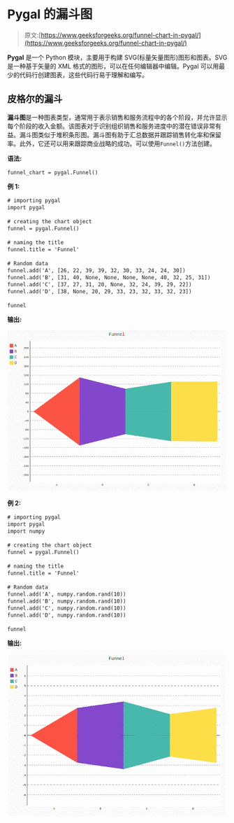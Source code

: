 # Pygal 的漏斗图

> 原文:[https://www.geeksforgeeks.org/funnel-chart-in-pygal/](https://www.geeksforgeeks.org/funnel-chart-in-pygal/)

**Pygal** 是一个 Python 模块，主要用于构建 SVG(标量矢量图形)图形和图表。SVG 是一种基于矢量的 XML 格式的图形，可以在任何编辑器中编辑。Pygal 可以用最少的代码行创建图表，这些代码行易于理解和编写。

## 皮格尔的漏斗

**漏斗图**是一种图表类型，通常用于表示销售和服务流程中的各个阶段，并允许显示每个阶段的收入金额。该图表对于识别组织销售和服务进度中的潜在错误非常有益。漏斗图类似于堆积条形图。漏斗图有助于汇总数据并跟踪销售转化率和保留率。此外，它还可以用来跟踪商业战略的成功。可以使用`Funnel()`方法创建。

**语法:**

```
funnel_chart = pygal.Funnel()
```

**例 1:**

```
# importing pygal
import pygal

# creating the chart object
funnel = pygal.Funnel()

# naming the title
funnel.title = 'Funnel'        

# Random data
funnel.add('A', [26, 22, 39, 39, 32, 30, 33, 24, 24, 30])
funnel.add('B', [31, 40, None, None, None, None, 40, 32, 25, 31])
funnel.add('C', [37, 27, 31, 20, None, 32, 24, 39, 29, 22])
funnel.add('D', [38, None, 20, 29, 33, 23, 32, 33, 32, 23])

funnel
```

**输出:**

![](img/61dcfd7b8014922762c3e80fce69aab9.png)

**例 2:**

```
# importing pygal
import pygal
import numpy

# creating the chart object
funnel = pygal.Funnel()

# naming the title
funnel.title = 'Funnel'        

# Random data
funnel.add('A', numpy.random.rand(10))
funnel.add('B', numpy.random.rand(10))
funnel.add('C', numpy.random.rand(10))
funnel.add('D', numpy.random.rand(10))

funnel
```

**输出:**

![](img/d2cc39d88db88d5aa6dd5efce3c44697.png)